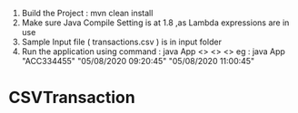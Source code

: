 1. Build the Project : mvn clean install
2. Make sure Java Compile Setting is at 1.8 ,as Lambda expressions are in use
3. Sample Input file ( transactions.csv ) is in input folder
4. Run the application using command : java App <<AccountId>> <<StartTime>> <<EndTime>>
           eg : java App "ACC334455" "05/08/2020 09:20:45" "05/08/2020 11:00:45"
# CSVTransaction
